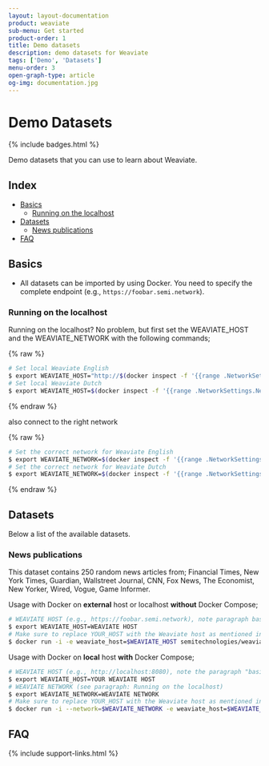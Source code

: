 ```yaml
---
layout: layout-documentation
product: weaviate
sub-menu: Get started
product-order: 1
title: Demo datasets
description: demo datasets for Weaviate
tags: ['Demo', 'Datasets']
menu-order: 3
open-graph-type: article
og-img: documentation.jpg
---
```


# Demo Datasets

{% include badges.html %}

Demo datasets that you can use to learn about Weaviate.

## Index

- [Basics](#basics)
    - [Running on the localhost](#running-on-the-localhost)
- [Datasets](#datasets)
    - [News publications](#news-publications)
- [FAQ](#faq)

## Basics

- All datasets can be imported by using Docker. You need to specify the complete endpoint (e.g., `https://foobar.semi.network`).

### Running on the localhost

Running on the localhost? No problem, but first set the WEAVIATE_HOST and the WEAVIATE_NETWORK with the following commands;

{% raw %}
```bash
# Set local Weaviate English
$ export WEAVIATE_HOST="http://$(docker inspect -f '{{range .NetworkSettings.Networks}}{{.IPAddress}}{{end}}' en_weaviate_1):8080"
# Set local Weaviate Dutch
$ export WEAVIATE_HOST=$(docker inspect -f '{{range .NetworkSettings.Networks}}{{.NetworkID}}{{end}}' nl_weaviate_1)
```
{% endraw %}

also connect to the right network

{% raw %}
```bash
# Set the correct network for Weaviate English
$ export WEAVIATE_NETWORK=$(docker inspect -f '{{range .NetworkSettings.Networks}}{{.NetworkID}}{{end}}' en_weaviate_1)
# Set the correct network for Weaviate Dutch
$ export WEAVIATE_NETWORK=$(docker inspect -f '{{range .NetworkSettings.Networks}}{{.NetworkID}}{{end}}' nl_weaviate_1)
```
{% endraw %}

## Datasets

Below a list of the available datasets.

### News publications

This dataset contains 250 random news articles from; Financial Times, New York Times, Guardian, Wallstreet Journal, CNN, Fox News, The Economist, New Yorker, Wired, Vogue, Game Informer.

Usage with Docker on **external** host or localhost **without** Docker Compose;

```bash
# WEAVIATE HOST (e.g., https://foobar.semi.network), note paragraph basics for setting the local IP
$ export WEAVIATE_HOST=WEAVIATE HOST
# Make sure to replace YOUR_HOST with the Weaviate host as mentioned in the basics above
$ docker run -i -e weaviate_host=$WEAVIATE_HOST semitechnologies/weaviate-demo-newspublications
```

Usage with Docker on **local** host **with** Docker Compose;

```bash
# WEAVIATE HOST (e.g., http://localhost:8080), note the paragraph "basics" for setting the local IP
$ export WEAVIATE_HOST=YOUR WEAVIATE HOST
# WEAVIATE NETWORK (see paragraph: Running on the localhost)
$ export WEAVIATE_NETWORK=WEAVIATE NETWORK
# Make sure to replace YOUR_HOST with the Weaviate host as mentioned in the basics above
$ docker run -i --network=$WEAVIATE_NETWORK -e weaviate_host=$WEAVIATE_HOST semitechnologies/weaviate-demo-newspublications
```

## FAQ

{% include support-links.html %}